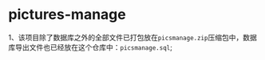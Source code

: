 # pictures-manage

1、该项目除了数据库之外的全部文件已打包放在`picsmanage.zip`压缩包中，数据库导出文件也已经放在这个仓库中：`picsmanage.sql`;
<br><br>
